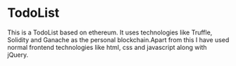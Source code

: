 # TodoList
This is a TodoList based on ethereum. It uses technologies like Truffle, Solidity and Ganache as the personal blockchain.Apart from this I have used normal frontend technologies like html, css and javascript along with jQuery.

